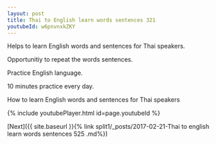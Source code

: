 ```yaml
---
layout: post
title: Thai to English learn words sentences 321 
youtubeId: w6pnvnxkZKY
---
```

 
 
Helps to learn English words and sentences for Thai speakers.

Opportunitiy to repeat the words sentences. 

Practice English language. 
 
10 minutes practice every day. 
 
How to learn English words and sentences for Thai speakers 
 
{% include youtubePlayer.html id=page.youtubeId %}
 
 
[Next]({{ site.baseurl }}{% link  split1/_posts/2017-02-21-Thai to english learn words sentences 525 .md%})
 
